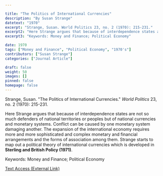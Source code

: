 ```yaml
---

title: "The Politics of International Currencies"
description: "By Susan Strange"
datetext: "1970"
excerpt: "Strange, Susan. World Politics 23, no. 2 (1970): 215-231."
excerpt2: "Here Strange argues that because of interdependence states are not so much defenders of national territories or peoples but of national currencies and monetary systems. Conflict can be caused by one monetary system damaging another. The expansion of the international economy requires more and more sophisticated and complex monetary and financial arrangements and the forms of association among them. Strange starts to map out a political theory of international currencies which is developed in Sterling and British Policy (1971)."
excerpt3: "Keywords: Money and Finance; Political Economy"

date: 1970
tags: ["Money and Finance", "Political Economy", "1970's"]
contributors: ["Susan Strange"]
categories: ["Journal Article"]

draft: false
weight: 50
images: []
pinned: false
homepage: false
---
```


Strange, Susan. "The Politics of International Currencies." *World Politics* 23, no. 2 (1970): 215-231.

Here Strange argues that because of interdependence states are not so much defenders of national territories or peoples but of national currencies and monetary systems. Conflict can be caused by one monetary system damaging another. The expansion of the international economy requires more and more sophisticated and complex monetary and financial arrangements and the forms of association among them. Strange starts to map out a political theory of international currencies which is developed in **Sterling and British Policy (1971)**.

Keywords: Money and Finance; Political Economy

[Text Access (External Link)](https://doi.org/10.2307/2009676)

